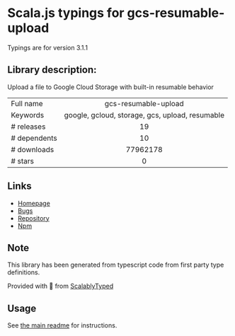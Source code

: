 
# Scala.js typings for gcs-resumable-upload

Typings are for version 3.1.1

## Library description:
Upload a file to Google Cloud Storage with built-in resumable behavior

|                    |                 |
| ------------------ | :-------------: |
| Full name          | gcs-resumable-upload |
| Keywords           | google, gcloud, storage, gcs, upload, resumable |
| # releases         | 19 |
| # dependents       | 10 |
| # downloads        | 77962178 |
| # stars            | 0 |

## Links
- [Homepage](https://github.com/googleapis/gcs-resumable-upload#readme)
- [Bugs](https://github.com/googleapis/gcs-resumable-upload/issues)
- [Repository](https://github.com/googleapis/gcs-resumable-upload)
- [Npm](https://www.npmjs.com/package/gcs-resumable-upload)
    


## Note
This library has been generated from typescript code from first party type definitions.

Provided with :purple_heart: from [ScalablyTyped](https://github.com/oyvindberg/ScalablyTyped)

## Usage
See [the main readme](../../readme.md) for instructions.


